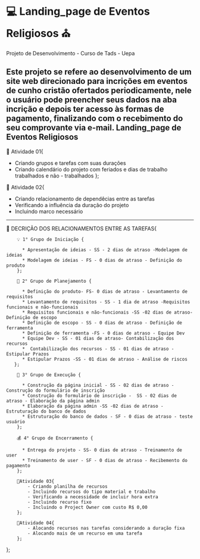 # :computer: Landing_page de Eventos Religiosos :church:
Projeto de Desenvolvimento - Curso de Tads - Uepa

Este projeto se refere ao desenvolvimento de um site web direcionado para incrições em eventos de cunho cristão ofertados periodicamente, nele o usuário pode preencher seus dados na aba incrição e depois ter acesso às formas de pagamento, finalizando com o recebimento do seu comprovante via e-mail.
Landing_page de Eventos Religiosos
------------------------------------------------------------------------------------------
📌 Atividade 01{
  - Criando grupos e tarefas com suas durações
  - Criando calendário do projeto com feriados e dias de trabalho trabalhados e não - trabalhados
 };

📌 Atividade 02{
  - Criando relacionamento de dependêcias entre as tarefas
  - Verificando a influência da duração do projeto
  - Incluindo marco necessário
  ----------------------------------------------------------------------------------------
   📎 DECRIÇÃO DOS RELACIONAMENTOS ENTRE AS TAREFAS{
  
        💡 1° Grupo de Iniciação {

          * Apresentação de ideias - SS - 2 dias de atraso -Modelagem de ideias
          * Modelagem de ideias - FS - 0 dias de atraso - Definição do produto
        };
        
        📝 2° Grupo de Planejamento {

          * Definição do produto- FS- 0 dias de atraso - Levantamento de requisitos
          * Levantamento de requisitos - SS - 1 dia de atraso -Requisitos funcionais e não-funcionais
          * Requisitos funcionais e não-funcionais -SS -02 dias de atraso- Definição de escopo
          * Definição de escopo - SS - 0 dias de atraso - Definição de ferramenta
          * Definição de ferramenta -FS - 0 dias de atraso - Equipe Dev
          * Equipe Dev - SS - 01 dias de atraso- Contabilização dos recursos
          *  Contabilização dos recursos - SS - 01 dias de atraso - Estipular Prazos
          * Estipular Prazos -SS - 01 dias de atraso - Análise de riscos
       };
       
        🔨 3° Grupo de Execução {

          * Construção da página inicial - SS - 02 dias de atraso - Construção do formulário de inscrição
          * Construção do formulário de inscrição -  SS - 02 dias de atraso - Elaboração da página admin
          * Elaboração da página admin -SS -02 dias de atraso - Estruturação do banco de dados
          * Estruturação do banco de dados - SF - 0 dias de atraso - teste usuário
        };
        
        💰 4° Grupo de Encerramento {

          * Entrega do projeto - SS- 0 dias de atraso - Treinamento de user
          * Treinamento de user - SF - 0 dias de atraso - Recibemento do pagamento
        };
        
        📌Atividade 03{
            - Criando planilha de recursos
            - Incluindo recursos do tipo material e trabalho
            - Verificando a necessidade de incluir hora extra
            - Incluindo recurso fixo
            - Incluindo o Project Owner com custo R$ 0,00
        };
        
        📌Atividade 04{
            - Alocando recursos nas tarefas considerando a duração fixa
            - Alocando mais de um recurso em uma tarefa
        };
};
  


